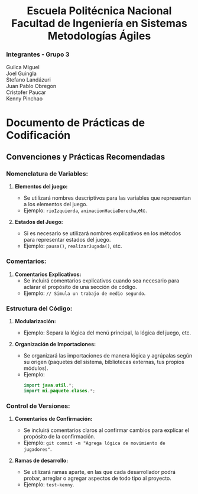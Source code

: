 <h1 align="center">
    Escuela Politécnica Nacional<br>
    Facultad de Ingeniería en Sistemas<br>
    Metodologías Ágiles<br>
</h1>

### Integrantes - Grupo 3

Guilca Miguel  
Joel Guingla  
Stefano Landázuri  
Juan Pablo Obregon  
Cristofer Paucar  
Kenny Pinchao

# Documento de Prácticas de Codificación

## Convenciones y Prácticas Recomendadas

### Nomenclatura de Variables:

1. **Elementos del juego:**
   - Se utilizará nombres descriptivos para las variables que representan a los elementos del juego.
   - Ejemplo: `rioIzquierda`, `animacionHaciaDerecha`,etc.

2. **Estados del Juego:**
   - Si es necesario se utilizará nombres explicativos en los métodos para representar estados del juego.
   - Ejemplo: `pausa()`, `realizarJugada()`, etc.

### Comentarios:

1. **Comentarios Explicativos:**
   - Se incluirá comentarios explicativos cuando sea necesario para aclarar el propósito de una sección de código.
   - Ejemplo: `// Simula un trabajo de medio segundo`.

### Estructura del Código:

1. **Modularización:**
   - Ejemplo: Separa la lógica del menú principal, la lógica del juego, etc.

2. **Organización de Importaciones:**
   - Se organizará las importaciones de manera lógica y agrúpalas según su origen (paquetes del sistema, bibliotecas externas, tus propios módulos).
   - Ejemplo:
     ```java
     import java.util.*;
     import mi.paquete.clases.*;
     ```

### Control de Versiones:

1. **Comentarios de Confirmación:**
   - Se incluirá comentarios claros al confirmar cambios para explicar el propósito de la confirmación.
   - Ejemplo: `git commit -m "Agrega lógica de movimiento de jugadores"`.

2. **Ramas de desarrollo:**
   - Se utilizará ramas aparte, en las que cada desarrollador podrá probar, arreglar o agregar aspectos de todo tipo al proyecto.
   - Ejemplo: `test-kenny`.

